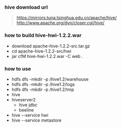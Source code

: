 ### hive download url
> https://mirrors.tuna.tsinghua.edu.cn/apache/hive/
> http://www.apache.org/dyn/closer.cgi/hive/

### how to build hive-hwi-1.2.2.war
  + download apache-hive-1.2.2-src.tar.gz
  + cd apache-hive-1.2.2-src/hwi
  + jar cfM hive-hwi-1.2.2.war -C web .

### how to use
  + hdfs dfs -mkdir -p /hive1.2/warehouse
  + hdfs dfs -mkdir -p /hive1.2/logs
  + hdfs dfs -mkdir -p /hive1.2/tmp
  + hive
  + hiveserver2
    + hive jdbc
    + beeline
  + hive --service hwi
  + hive --service metastore